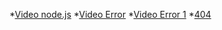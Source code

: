 *[Video node.js](https://www.youtube.com/watch?v=BhvLIzVL8_o)
*[Video Error](https://www.yo5utubee.com/watch?v=BhvLIzVL8_o/2658954abcd)
*[Video Error 1](https://www.youtube.com/watch?v=BhvLIzVL8_o/abcdefghat)
*[404](https://www.npmjs.com/package/123456789)
